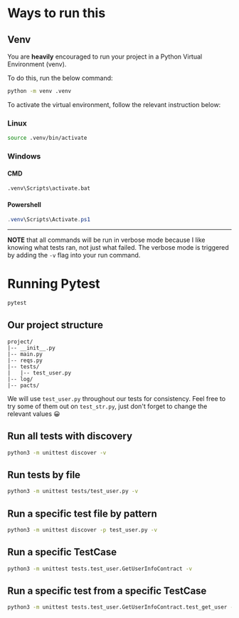 # Ways to run this

## Venv
You are **heavily** encouraged to run your project in a Python Virtual Environment (venv).

To do this, run the below command:
```bash
python -m venv .venv
```
To activate the virtual environment, follow the relevant instruction below:

### Linux
```bash
source .venv/bin/activate
```

### Windows
#### CMD
```cmd
.venv\Scripts\activate.bat
```
#### Powershell
```powershell
.venv\Scripts\Activate.ps1
```
---

**NOTE** that all commands will be run in verbose mode because I like knowing what tests ran, not just what failed. The verbose mode is triggered by adding the `-v` flag into your run command.

# Running Pytest
```bash
pytest
```

## Our project structure

```
project/
|-- __init__.py  
|-- main.py  
|-- reqs.py  
|-- tests/
|   |-- test_user.py
|-- log/
|-- pacts/
```

We will use `test_user.py` throughout our tests for consistency. Feel free to try some of them out on `test_str.py`, just don't forget to change the relevant values :grinning:

## Run all tests with discovery
```bash
python3 -m unittest discover -v
```

## Run tests by file
```bash
python3 -m unittest tests/test_user.py -v
```

## Run a specific test file by pattern
```bash
python3 -m unittest discover -p test_user.py -v
```

## Run a specific TestCase
```bash
python3 -m unittest tests.test_user.GetUserInfoContract -v
```

## Run a specific test from a specific TestCase
```bash
python3 -m unittest tests.test_user.GetUserInfoContract.test_get_user -v
```
